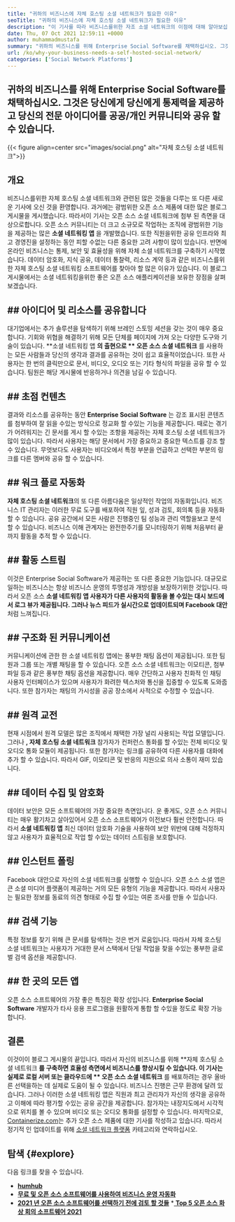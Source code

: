 ```yaml
---
title: "귀하의 비즈니스에 자체 호스팅 소셜 네트워크가 필요한 이유" 
seoTitle: "귀하의 비즈니스에 자체 호스팅 소셜 네트워크가 필요한 이유" 
description: "이 기사를 따라 비즈니스를위한 자조 소셜 네트워크의 이점에 대해 알아보십시오. 이를 통해 팀과 개인을위한 공개/개인 공간을 구축 할 수 있습니다." 
date: Thu, 07 Oct 2021 12:59:11 +0000
author: muhammadmustafa
summary: "귀하의 비즈니스를 위해 Enterprise Social Software를 채택하십시오. 그것은 당신에게 당신에게 통제력을 제공하고 당신의 전문 아이디어를 공공/개인 커뮤니티와 공유 할 수 있습니다." 
url: /ko/why-your-business-needs-a-self-hosted-social-network/
categories: ['Social Network Platforms']
---
```


## 귀하의 비즈니스를 위해 Enterprise Social Software를 채택하십시오. 그것은 당신에게 당신에게 통제력을 제공하고 당신의 전문 아이디어를 공공/개인 커뮤니티와 공유 할 수 있습니다.

{{< figure align=center src="images/social.png" alt="자체 호스팅 소셜 네트워크">}}


## 개요
비즈니스를위한 자체 호스팅 소셜 네트워크와 관련된 많은 것들을 다루는 또 다른 새로운 기사에 오신 것을 환영합니다. 과거에는 광범위한 오픈 소스 제품에 대한 많은 블로그 게시물을 게시했습니다. 따라서이 기사는 오픈 소스 소셜 네트워크에 첨부 된 측면을 대상으로합니다. 오픈 소스 커뮤니티는 더 크고 소규모로 작업하는 조직에 광범위한 기능을 제공하는 많은  **소셜 네트워킹 앱** 을 개발했습니다. 또한 직원을위한 공유 인프라와 최고 경영진을 설정하는 동안 피할 수없는 다른 중요한 고려 사항이 많이 있습니다.
반면에 온라인 비즈니스는 통제, 보안 및 효율성을 위해 자체 소셜 네트워크를 구축하기 시작했습니다. 데이터 암호화, 지식 공유, 데이터 통찰력, 리소스 계약 등과 같은 비즈니스를위한 자체 호스팅 소셜 네트워킹 소프트웨어를 찾아야 할 많은 이유가 있습니다. 이 블로그 게시물에서는 소셜 네트워킹을위한 좋은 오픈 소스 애플리케이션을 보유한 장점을 살펴 보겠습니다.

## ## 아이디어 및 리소스를 공유합니다
대기업에서는 추가 솔루션을 탐색하기 위해 브레인 스토밍 세션을 갖는 것이 매우 중요합니다. 기회와 위협을 해결하기 위해 모든 단체를 페이지에 가져 오는 다양한 도구와 기술이 있습니다. **소셜 네트워킹 앱 **의 출현으로 ** 오픈 소스 소셜 네트워크** 를 사용하는 모든 사람들과 당신의 생각과 결과를 공유하는 것이 쉽고 효율적이었습니다. 또한 사용자는 한 번의 클릭만으로 문서, 비디오, 오디오 또는 기타 형식의 파일을 공유 할 수 있습니다. 팀원은 해당 게시물에 반응하거나 의견을 남길 수 있습니다.

## ## 초점 컨텐츠
결과와 리소스를 공유하는 동안  **Enterprise Social Software** 는 강조 표시된 콘텐츠를 첨부하여 잘 읽을 수있는 방식으로 정교화 할 수있는 기능을 제공합니다. 때로는 겪기가 어려워지는 긴 문서를 게시 할 수있는 조항을 제공하는 자체 호스팅 소셜 네트워크가 많이 있습니다. 따라서 사용자는 해당 문서에서 가장 중요하고 중요한 텍스트를 강조 할 수 있습니다. 무엇보다도 사용자는 비디오에서 특정 부분을 언급하고 선택한 부분의 링크를 다른 멤버와 공유 할 수 있습니다.

## ## 워크 플로 자동화
**자체 호스팅 소셜 네트워크**의 또 다른 아름다움은 일상적인 작업의 자동화입니다. 비즈니스 IT 관리자는 이러한 무료 도구를 배포하여 직원 잎, 성과 검토, 회의록 등을 자동화 할 수 있습니다. 공유 공간에서 모든 사람은 진행중인 팀 성능과 관리 역할을보고 분석 할 수 있습니다. 비즈니스 이해 관계자는 완전한주기를 모니터링하기 위해 처음부터 끝까지 활동을 추적 할 수 있습니다.

## ## 활동 스트림
이것은 Enterprise Social Software가 제공하는 또 다른 중요한 기능입니다. 대규모로 일하는 비즈니스는 항상 비즈니스 운영의 투명성과 개방성을 보장하기위한 것입니다. 따라서 오픈 소스 **소셜 네트워킹 앱  **사용자가 다른 사용자의 활동을 볼 수있는 대시 보드에서 로그 뷰가 제공됩니다. 그러나 뉴스 피드가 실시간으로 업데이트되며**   Facebook 대안**처럼 느껴집니다.

## ## 구조화 된 커뮤니케이션
커뮤니케이션에 관한 한 소셜 네트워킹 앱에는 풍부한 채팅 옵션이 제공됩니다. 또한 팀원과 그룹 또는 개별 채팅을 할 수 있습니다. 오픈 소스 소셜 네트워크는 이모티콘, 첨부 파일 등과 같은 풍부한 채팅 옵션을 제공합니다. 매우 간단하고 사용자 친화적 인 채팅 사용자 인터페이스가 있으며 사용자가 화려한 텍스처와 통신을 집중할 수 있도록 도와줍니다. 또한 참가자는 채팅의 가시성을 공공 장소에서 사적으로 수정할 수 있습니다.

## ## 원격 교전
현재 시점에서 원격 모델은 많은 조직에서 채택한 가장 널리 사용되는 작업 모델입니다. 그러나 **, 자체 호스팅 소셜 네트워크** 참가자가 컨퍼런스 통화를 할 수있는 전체 비디오 및 오디오 통화 모듈이 제공됩니다. 또한 참가자는 링크를 공유하여 다른 사용자를 대화에 추가 할 수 있습니다. 따라서 GIF, 이모티콘 및 반응의 지원으로 의사 소통이 재미 있습니다.

## ## 데이터 수집 및 암호화
데이터 보안은 모든 소프트웨어의 가장 중요한 측면입니다. 운 좋게도, 오픈 소스 커뮤니티는 매우 활기차고 살아있어서 오픈 소스 소프트웨어가 이전보다 훨씬 안전합니다. 따라서  **소셜 네트워킹 앱**  최신 데이터 암호화 기술을 사용하여 보안 위반에 대해 걱정하지 않고 사용자가 효율적으로 작업 할 수있는 데이터 스트림을 보호합니다.

## ## 인스턴트 폴링
Facebook 대안으로 자신의 소셜 네트워크를 실행할 수 있습니다. 오픈 소스 소셜 앱은 큰 소셜 미디어 플랫폼이 제공하는 거의 모든 유형의 기능을 제공합니다. 따라서 사용자는 필요한 정보를 동료의 의견 형태로 수집 할 수있는 여론 조사를 만들 수 있습니다.

## ## 검색 기능
특정 정보를 찾기 위해 큰 문서를 탐색하는 것은 번거 로움입니다. 따라서 자체 호스팅 소셜 네트워크는 사용자가 거대한 문서 스택에서 단일 작업을 찾을 수있는 풍부한 글로벌 검색 옵션을 제공합니다.

## ## 한 곳의 모든 앱
오픈 소스 소프트웨어의 가장 좋은 특징은 확장 성입니다.  **Enterprise Social Software**  개발자가 타사 응용 프로그램을 원활하게 통합 할 수있을 정도로 확장 가능합니다.

## 결론
이것이이 블로그 게시물의 끝입니다. 따라서 자신의 비즈니스를 위해 **자체 호스팅 소셜 네트워크 **를 구축하면 효율성 측면에서 비즈니스를 향상시킬 수 있습니다. 이 기사는 실제로 로컬 서버 또는 클라우드에 ** 오픈 소스 소셜 네트워크** 를 배포하려는 경우 올바른 선택을하는 데 실제로 도움이 될 수 있습니다. 비즈니스 진행은 근무 환경에 달려 있습니다. 그러나 이러한 소셜 네트워킹 앱은 직원과 최고 관리자가 자신의 생각을 공유하고 이해에 따라 평가할 수있는 공유 공간을 제공합니다. 참가자는 내장지도에서 시각적으로 위치를 볼 수 있으며 비디오 또는 오디오 통화를 설정할 수 있습니다.
마지막으로, [Containerize.com][1]는 추가 오픈 소스 제품에 대한 기사를 작성하고 있습니다. 따라서 정기적 인 업데이트를 위해 [소셜 네트워크 플랫폼][2] 카테고리와 연락하십시오.

## 탐색   {#explore}
다음 링크를 찾을 수 있습니다.
  * **[humhub][3]**
  * **[무료 및 오픈 소스 소프트웨어를 사용하여 비즈니스 운영 자동화][4]**
  * **[2021 년 오픈 소스 소프트웨어를 선택하기 전에 검토 할 것들][5]**
  *[ **Top 5 오픈 소스 화상 회의 소프트웨어 2021** ][6]

  
[1]: https://www.containerize.com/
[2]: https://products.containerize.com/social-network-platforms/
[3]: https://products.containerize.com/social-network-platforms/humhub/
[4]: https://blog.containerize.com/blogging/automate-business-operations-using-open-source-software/
[5]: https://blog.containerize.com/cmdb-software/things-to-review-before-opting-open-source-software-in-2021/
[6]: https://blog.containerize.com/video-conferencing-software/top-5-open-source-video-conferencing-software-of-2021/
